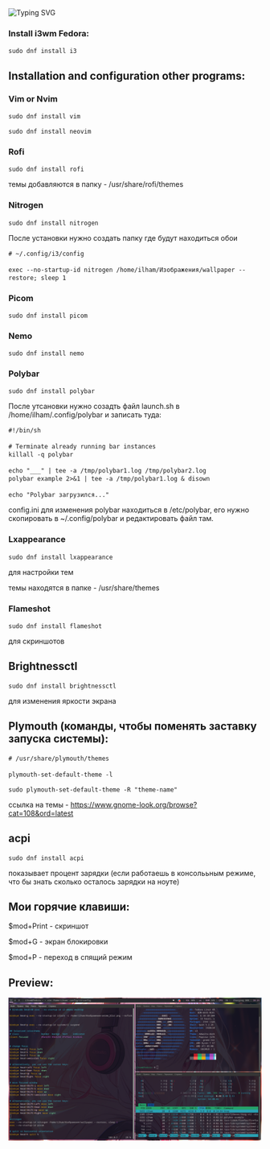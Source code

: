 <img src="https://readme-typing-svg.demolab.com?font=Fira+Code&size=30&pause=1000&color=E885F7&width=435&lines=linux+i3wm" alt="Typing SVG"/>

### Install i3wm Fedora:

```
sudo dnf install i3
```

## Installation and configuration other programs:

### Vim or Nvim

```
sudo dnf install vim
```

```
sudo dnf install neovim
```

### Rofi

```
sudo dnf install rofi
```
темы добавляются в папку - /usr/share/rofi/themes

### Nitrogen

```
sudo dnf install nitrogen
```
После установки нужно создать папку где будут находиться обои 

```
# ~/.config/i3/config

exec --no-startup-id nitrogen /home/ilham/Изображения/wallpaper --restore; sleep 1
```

### Picom

```
sudo dnf install picom
```

### Nemo

```
sudo dnf install nemo
```

### Polybar

```
sudo dnf install polybar
```
После утсановки нужно созадть файл launch.sh в /home/ilham/.config/polybar и записать туда:
```
#!/bin/sh

# Terminate already running bar instances
killall -q polybar

echo "___" | tee -a /tmp/polybar1.log /tmp/polybar2.log
polybar example 2>&1 | tee -a /tmp/polybar1.log & disown

echo "Polybar загрузился..."
```
config.ini для изменения polybar находиться в /etc/polybar, его нужно скопировать в ~/.config/polybar и редактировать файл там.

### Lxappearance
```
sudo dnf install lxappearance
```
для настройки тем

темы находятся в папке - /usr/share/themes

### Flameshot

```
sudo dnf install flameshot
```
для скриншотов 

## Brightnessctl

```
sudo dnf install brightnessctl
```
для изменения яркости экрана 

## Plymouth (команды, чтобы поменять заставку запуска системы):

```
# /usr/share/plymouth/themes

plymouth-set-default-theme -l
```

```
sudo plymouth-set-default-theme -R "theme-name"
```
ссылка на темы - https://www.gnome-look.org/browse?cat=108&ord=latest

## acpi

```
sudo dnf install acpi
```
показывает процент зарядки (если работаешь в консолььным режиме, что бы знать сколько осталось зарядки на ноуте)

## Мои горячие клавиши:

$mod+Print - скриншот

$mod+G - экран блокировки

$mod+P - переход в спящий режим

## Preview:

<img src="https://github.com/titanilham/linux-i3wm/blob/main/preview/2024-09-21_16-21.png?raw=true"/>

